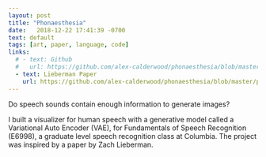 ```yaml
---
layout: post
title: "Phonaesthesia"
date:   2018-12-22 17:41:39 -0700
text: default
tags: [art, paper, language, code]
links:
  # - text: Github
  #   url: https://github.com/alex-calderwood/phonaesthesia/blob/master/papers/leiberman_paper.pdf
  - text: Lieberman Paper
    url: https://github.com/alex-calderwood/phonaesthesia/blob/master/papers/leiberman_paper.pdf
---
```

Do speech sounds contain enough information to generate images?

I built a visualizer for human speech with a generative model called a Variational Auto Encoder (VAE), for Fundamentals of Speech Recognition (E6998), a graduate level speech recognition class at Columbia. The project was inspired by a paper by Zach Lieberman.